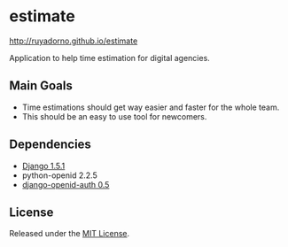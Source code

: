 estimate
========

http://ruyadorno.github.io/estimate

Application to help time estimation for digital agencies.

## Main Goals ##

 - Time estimations should get way easier and faster for the whole team.
 - This should be an easy to use tool for newcomers.

## Dependencies ##

 - [Django 1.5.1](https://www.djangoproject.com/)
 - python-openid 2.2.5
 - [django-openid-auth 0.5](https://launchpad.net/django-openid-auth)

## License ##

Released under the [MIT License](http://www.opensource.org/licenses/mit-license.php).
